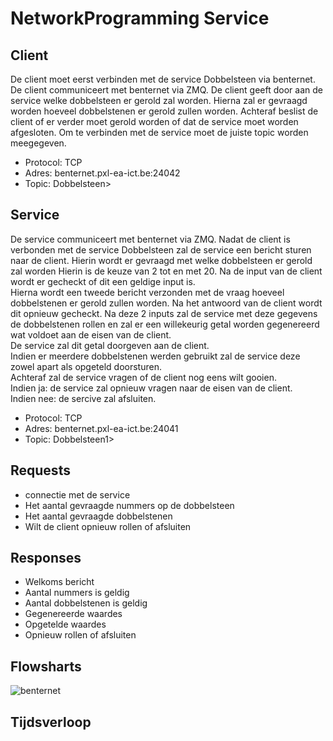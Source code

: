 # NetworkProgramming Service

## Client

De client moet eerst verbinden met de service Dobbelsteen via benternet. De client communiceert met benternet via ZMQ. De client geeft door aan de service welke dobbelsteen er gerold zal worden. Hierna zal er gevraagd worden hoeveel dobbelstenen er gerold zullen worden. Achteraf beslist de client of er verder moet gerold worden of dat de service moet worden afgesloten.
Om te verbinden met de service moet de juiste topic worden meegegeven. 

- Protocol: TCP
- Adres: benternet.pxl-ea-ict.be:24042
- Topic: Dobbelsteen>

## Service

 De service communiceert met benternet via ZMQ. Nadat de client is verbonden met de service Dobbelsteen zal de service een bericht sturen naar de client. 
 Hierin wordt er gevraagd met welke dobbelsteen er gerold zal worden Hierin is de keuze van 2 tot en met 20. Na de input van de client wordt er gecheckt of dit een geldige input is. </Br>
 Hierna wordt een tweede bericht verzonden met de vraag hoeveel dobbelstenen er gerold zullen worden. Na het antwoord van de client wordt dit opnieuw gecheckt. Na deze 2 inputs zal de service met deze gegevens de dobbelstenen rollen en zal er een willekeurig getal worden gegenereerd wat voldoet aan de eisen van de client. </Br>
 De service zal dit getal doorgeven aan de client. </Br>
 Indien er meerdere dobbelstenen werden gebruikt zal de service deze zowel apart als opgeteld doorsturen. </Br>
 Achteraf zal de service vragen of de client nog eens wilt gooien.  </Br>
 Indien ja: de service zal opnieuw vragen naar de eisen van de client. </Br>
 Indien nee: de sercive zal afsluiten. </Br>

- Protocol: TCP
- Adres: benternet.pxl-ea-ict.be:24041
- Topic: Dobbelsteen1>


## Requests
- connectie met de service
- Het aantal gevraagde nummers op de dobbelsteen
- Het aantal gevraagde dobbelstenen
- Wilt de client opnieuw rollen of afsluiten

## Responses
- Welkoms bericht
- Aantal nummers is geldig
- Aantal dobbelstenen is geldig
- Gegenereerde waardes
- Opgetelde waardes
- Opnieuw rollen of afsluiten

## Flowsharts

![benternet](https://user-images.githubusercontent.com/79916496/234382456-24364005-af97-4c2c-9164-a18bea9d8d8a.png)

## Tijdsverloop



